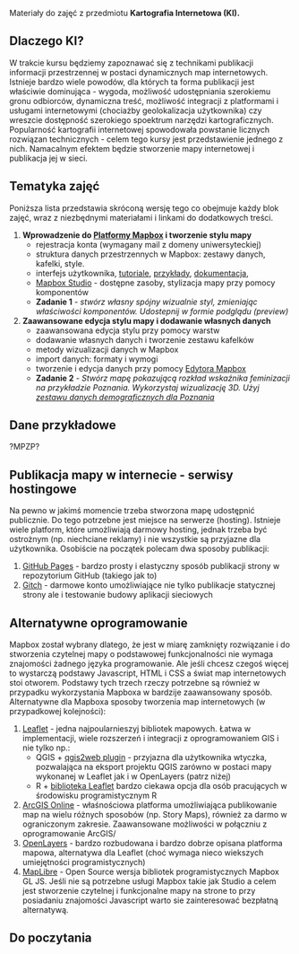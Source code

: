 Materiały do zajęć z przedmiotu **Kartografia Internetowa (KI).** 

## Dlaczego KI?
W trakcie kursu będziemy zapoznawać się z technikami publikacji informacji przestrzennej w postaci dynamicznych map internetowych. Istnieje bardzo wiele powodów, dla których ta forma publikacji jest właściwie dominująca - wygoda, możliwość udostępniania szerokiemu gronu odbiorców, dynamiczna treść, możliwość integracji z platformami i usługami internetowymi (chociażby geolokalizacja użytkownika) czy wreszcie dostępność szerokiego spoektrum narzędzi kartograficznych. Popularność kartografii internetowej spowodowała powstanie licznych rozwiązan technicznych - celem tego kursy jest przedstawienie jednego z nich. Namacalnym efektem będzie stworzenie mapy internetowej i publikacja jej w sieci.   


## Tematyka zajęć
Poniższa lista przedstawia skróconą wersję tego co obejmuje każdy blok zajęć, wraz z niezbędnymi materiałami i linkami do dodatkowych treści. 

1. **Wprowadzenie do [Platformy Mapbox](https://www.mapbox.com/) i tworzenie stylu mapy**
   - rejestracja konta (wymagany mail z domeny uniwersyteckiej)
   - struktura danych przestrzennych w Mapbox: zestawy danych, kafelki, style.
   - interfejs użytkownika, [tutoriale](https://docs.mapbox.com/help/tutorials/), [przykłady](https://docs.mapbox.com/mapbox-gl-js/example/), [dokumentacja](https://docs.mapbox.com/), 
   - [Mapbox Studio](https://studio.mapbox.com/) - dostępne zasoby, stylizacja mapy przy pomocy komponentów
   - **Zadanie 1** - *stwórz własny spójny wizualnie styl, zmieniając właściwości komponentów. Udostepnij w formie podglądu (preview)* 
2. **Zaawansowane edycja stylu mapy i dodawanie własnych danych**
   - zaawansowana edycja stylu przy pomocy warstw
   - dodawanie własnych danych i tworzenie zestawu kafelków
   - metody wizualizacji danych w Mapbox
   - import danych: formaty i wymogi
   - tworzenie i edycja danych przy pomocy [Edytora Mapbox](https://studio.mapbox.com/datasets/)
   - **Zadanie 2** - *Stwórz mapę pokazującą rozkład wskaźnika feminizacji na przykładzie Poznania. Wykorzystaj wizualizację 3D. Użyj [zestawu danych demograficznych dla Poznania]()* 

## Dane przykładowe

?MPZP?

## Publikacja mapy w internecie - serwisy hostingowe
Na pewno w jakimś momencie trzeba stworzona mapę udostępnić publicznie. Do tego potrzebne jest miejsce na serwerze (hosting). Istnieje wiele platform, które umożliwiają darmowy hosting, jednak trzeba być ostrożnym (np. niechciane reklamy) i nie wszystkie są przyjazne dla użytkownika. Osobiście na początek polecam dwa sposoby publikacji:

1. [GitHub Pages](https://pages.github.com/) - bardzo prosty i elastyczny sposób publikacji strony w repozytorium GitHub (takiego jak to)
2. [Gitch](https://glitch.com/) - darmowe konto umożliwiające nie tylko publikacje statycznej strony ale i testowanie budowy aplikacji sieciowych 


## Alternatywne oprogramowanie
Mapbox został wybrany dlatego, że jest w miarę zamknięty rozwiązanie i do stworzenia czytelnej mapy o podstawowej funkcjonalności nie wymaga znajomości żadnego języka programowanie. Ale jeśli chcesz czegoś więcej to wystarczą podstawy Javascript, HTML i CSS a świat map internetowych stoi otworem. Podstawy tych trzech rzeczy potrzebne są również w przypadku wykorzystania Mapboxa w bardzije zaawansowany sposób. Alternatywne dla Mapboxa sposoby tworzenia map internetowych (w przypadkowej kolejności):

1. [Leaflet](https://leafletjs.com/) - jedna najpoularnieszyj bibliotek mapowych. Łatwa w implementacji, wiele rozszerzeń i integracji z oprogramowaniem GIS i nie tylko np.:
   - QGIS + [qgis2web plugin](https://plugins.qgis.org/plugins/qgis2web/) - przyjazna dla użytkownika wtyczka, pozwalająca na eksport projektu QGIS zarówno w postaci mapy wykonanej w Leaflet jak i w OpenLayers (patrz niżej)
   - R + [biblioteka Leaflet](https://rstudio.github.io/leaflet/) bardzo ciekawa opcja dla osób pracujących w środowisku programistycznym R
2. [ArcGIS Online](https://www.arcgis.com/index.html) - właśnościowa platforma umożliwiająca publikowanie map na wielu różnych sposobów (np. Story Maps), również za darmo w ograniczonym zakresie. Zaawansowane możliwości w połączniu z oprogramowanie ArcGIS/
3. [OpenLayers](https://openlayers.org/) - bardzo rozbudowana i bardzo dobrze opisana platforma mapowa, alternatywa dla Leaflet (choć wymaga nieco wiekszych umiejętności programistycznych)
4. [MapLibre](https://maplibre.org/) - Open Source wersja bibliotek programistycznych Mapbox GL JS. Jeśli nie są potrzebne usługi Mapbox takie jak Studio a celem jest stworzenie czytelnej i funkcjonalne mapy na strone to przy posiadaniu znajomości Javascript warto sie zainteresować bezpłatną alternatywą.


## Do poczytania
